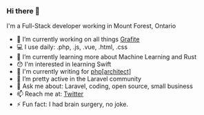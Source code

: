 ### Hi there 👋

I'm a Full-Stack developer working in Mount Forest, Ontario

- 🔭 I’m currently working on all things [Grafite](https://github.com/grafiteinc)
- 💻 I use daily: .php, .js, .vue, .html, .css
- 🌱 I’m currently learning more about Machine Learning and Rust 
- 😯 I'm interested in learning Swift
- 📓 I'm currently writing for [php[architect]](https://www.phparch.com/)
- 👯 I’m pretty active in the Laravel community
- 💬 Ask me about: Laravel, coding, open source, small business
- 📫 Reach me at: [Twitter](https://twitter.com/mattylantz)
- ⚡ Fun fact: I had brain surgery, no joke.
